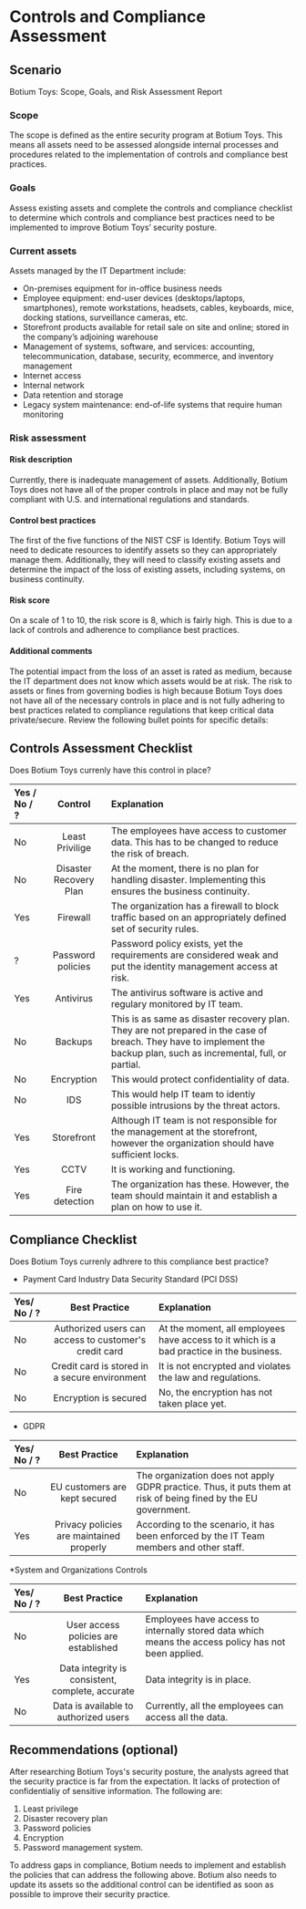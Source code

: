 # Controls and Compliance Assessment 

## Scenario
Botium Toys: Scope, Goals, and Risk Assessment Report

### Scope 

The scope is defined as the entire security program at Botium Toys. This means all assets need to be assessed alongside internal processes and procedures related to the implementation of controls and compliance best practices.

### Goals
Assess existing assets and complete the controls and compliance checklist to determine which controls and compliance best practices need to be implemented to  improve Botium Toys’ security posture.

### Current assets
Assets managed by the IT Department include: 
* On-premises equipment for in-office business needs
* Employee equipment: end-user devices (desktops/laptops, smartphones), remote workstations, headsets, cables, keyboards, mice, docking stations, surveillance cameras, etc.
* Storefront products available for retail sale on site and online; stored in the company’s adjoining warehouse
* Management of systems, software, and services: accounting, telecommunication, database, security, ecommerce, and inventory management
* Internet access
* Internal network
* Data retention and storage
* Legacy system maintenance: end-of-life systems that require human monitoring 

### Risk assessment

#### Risk description
Currently, there is inadequate management of assets. Additionally, Botium Toys does not have all of the proper controls in place and may not be fully compliant with U.S. and international regulations and standards. 

#### Control best practices
The first of the five functions of the NIST CSF is Identify. Botium Toys will need to dedicate resources to identify assets so they can appropriately manage them. Additionally, they will need to classify existing assets and determine the impact of the loss of existing assets, including systems, on business continuity.

#### Risk score
On a scale of 1 to 10, the risk score is 8, which is fairly high. This is due to a lack of controls and adherence to compliance best practices.

#### Additional comments
The potential impact from the loss of an asset is rated as medium, because the IT department does not know which assets would be at risk. The risk to assets or fines from governing bodies is high because Botium Toys does not have all of the necessary controls in place and is not fully adhering to best practices related to compliance regulations that keep critical data private/secure. Review the following bullet points for specific details:

## Controls Assessment Checklist
Does Botium Toys currenly have this control in place? 

| Yes / No / ? | Control | Explanation |
| :-------        |    :---:   | :---     |
| No | Least Privilige | The employees have access to customer data. This has to be changed to reduce the risk of breach. |
| No | Disaster Recovery Plan | At the moment, there is no plan for handling disaster. Implementing this ensures the business continuity. |
| Yes | Firewall | The organization has a firewall to block traffic based on an appropriately defined set of security rules. |
| ? | Password policies | Password policy exists, yet the requirements are considered weak and put the identity management access at risk. |
| Yes | Antivirus | The antivirus software is active and regulary monitored by IT team. |
| No | Backups | This is as same as disaster recovery plan. They are not prepared in the case of breach. They have to implement the backup plan, such as incremental, full, or partial. |
| No | Encryption | This would protect confidentiality of data. |
| No | IDS | This would help IT team to identiy possible intrusions by the threat actors. | 
| Yes | Storefront| Although IT team is not responsible for the management at the storefront, however the organization should have sufficient locks.|
| Yes | CCTV | It is working and functioning. |
| Yes | Fire detection | The organization has these. However, the team should maintain it and establish a plan on how to use it. |

## Compliance Checklist
Does Botium Toys currenly adhrere to this compliance best practice? 

* Payment Card Industry Data Security Standard (PCI DSS)

| Yes/ No / ? | Best Practice | Explanation |
| :---        |    :---:   | :---     |
| No | Authorized users can access to customer's credit card | At the moment, all employees have access to it which is a bad practice in the business.  |
| No | Credit card is stored in a secure environment | It is not encrypted and violates the law and regulations. |
| No | Encryption is secured | No, the encryption has not taken place yet. | 

* GDPR
  
| Yes/ No / ? | Best Practice | Explanation |
| :---        |    :---:   | :---     |
| No | EU customers are kept secured | The organization does not apply GDPR practice. Thus, it puts them at risk of being fined by the EU government. |
| Yes | Privacy policies are maintained properly| According to the scenario, it has been enforced by the IT Team members and other staff. |

*System and Organizations Controls 

| Yes/ No / ? | Best Practice | Explanation |
| :---        |    :---:   | :---     |
| No | User access policies are established | Employees have access to internally stored data which means the access policy has not been applied. |
| Yes | Data integrity is consistent, complete, accurate | Data integrity is in place. | 
| No | Data is available to authorized users | Currently, all the employees can access all the data. |

## Recommendations (optional)

After researching Botium Toys's security posture, the analysts agreed that the security practice is far from the expectation. It lacks of protection of confidentialiy of sensitive information. The following are:
1. Least privilege
2. Disaster recovery plan
3. Password policies
4. Encryption
5. Password management system.

To address gaps in compliance, Botium needs to implement and establish the policies that can address the following above. Botium also needs to update its assets so the additional control can be identified as soon as possible to improve their security practice. 
